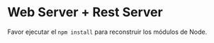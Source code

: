 # Web Server + Rest Server

Favor ejecutar el ```npm install``` para reconstruir los módulos  de Node.